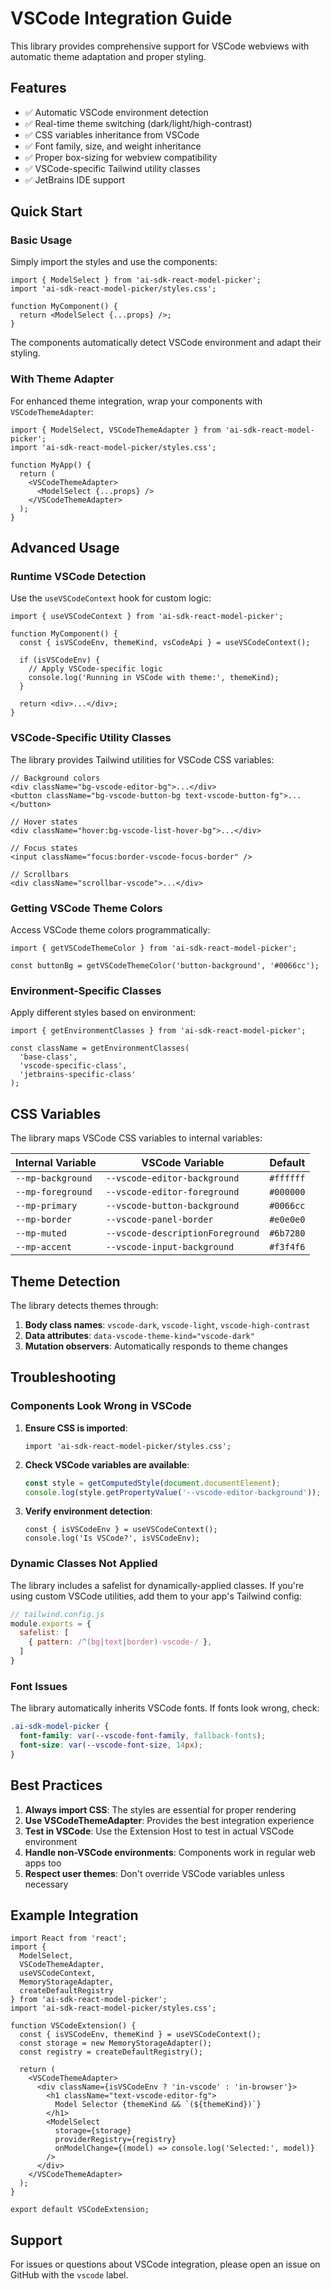 # VSCode Integration Guide

This library provides comprehensive support for VSCode webviews with automatic theme adaptation and proper styling.

## Features

- ✅ Automatic VSCode environment detection
- ✅ Real-time theme switching (dark/light/high-contrast)
- ✅ CSS variables inheritance from VSCode
- ✅ Font family, size, and weight inheritance
- ✅ Proper box-sizing for webview compatibility
- ✅ VSCode-specific Tailwind utility classes
- ✅ JetBrains IDE support

## Quick Start

### Basic Usage

Simply import the styles and use the components:

```tsx
import { ModelSelect } from 'ai-sdk-react-model-picker';
import 'ai-sdk-react-model-picker/styles.css';

function MyComponent() {
  return <ModelSelect {...props} />;
}
```

The components automatically detect VSCode environment and adapt their styling.

### With Theme Adapter

For enhanced theme integration, wrap your components with `VSCodeThemeAdapter`:

```tsx
import { ModelSelect, VSCodeThemeAdapter } from 'ai-sdk-react-model-picker';
import 'ai-sdk-react-model-picker/styles.css';

function MyApp() {
  return (
    <VSCodeThemeAdapter>
      <ModelSelect {...props} />
    </VSCodeThemeAdapter>
  );
}
```

## Advanced Usage

### Runtime VSCode Detection

Use the `useVSCodeContext` hook for custom logic:

```tsx
import { useVSCodeContext } from 'ai-sdk-react-model-picker';

function MyComponent() {
  const { isVSCodeEnv, themeKind, vsCodeApi } = useVSCodeContext();
  
  if (isVSCodeEnv) {
    // Apply VSCode-specific logic
    console.log('Running in VSCode with theme:', themeKind);
  }
  
  return <div>...</div>;
}
```

### VSCode-Specific Utility Classes

The library provides Tailwind utilities for VSCode CSS variables:

```tsx
// Background colors
<div className="bg-vscode-editor-bg">...</div>
<button className="bg-vscode-button-bg text-vscode-button-fg">...</button>

// Hover states
<div className="hover:bg-vscode-list-hover-bg">...</div>

// Focus states
<input className="focus:border-vscode-focus-border" />

// Scrollbars
<div className="scrollbar-vscode">...</div>
```

### Getting VSCode Theme Colors

Access VSCode theme colors programmatically:

```tsx
import { getVSCodeThemeColor } from 'ai-sdk-react-model-picker';

const buttonBg = getVSCodeThemeColor('button-background', '#0066cc');
```

### Environment-Specific Classes

Apply different styles based on environment:

```tsx
import { getEnvironmentClasses } from 'ai-sdk-react-model-picker';

const className = getEnvironmentClasses(
  'base-class',
  'vscode-specific-class',
  'jetbrains-specific-class'
);
```

## CSS Variables

The library maps VSCode CSS variables to internal variables:

| Internal Variable | VSCode Variable | Default |
|------------------|-----------------|---------|
| `--mp-background` | `--vscode-editor-background` | `#ffffff` |
| `--mp-foreground` | `--vscode-editor-foreground` | `#000000` |
| `--mp-primary` | `--vscode-button-background` | `#0066cc` |
| `--mp-border` | `--vscode-panel-border` | `#e0e0e0` |
| `--mp-muted` | `--vscode-descriptionForeground` | `#6b7280` |
| `--mp-accent` | `--vscode-input-background` | `#f3f4f6` |

## Theme Detection

The library detects themes through:

1. **Body class names**: `vscode-dark`, `vscode-light`, `vscode-high-contrast`
2. **Data attributes**: `data-vscode-theme-kind="vscode-dark"`
3. **Mutation observers**: Automatically responds to theme changes

## Troubleshooting

### Components Look Wrong in VSCode

1. **Ensure CSS is imported**: 
   ```tsx
   import 'ai-sdk-react-model-picker/styles.css';
   ```

2. **Check VSCode variables are available**:
   ```js
   const style = getComputedStyle(document.documentElement);
   console.log(style.getPropertyValue('--vscode-editor-background'));
   ```

3. **Verify environment detection**:
   ```tsx
   const { isVSCodeEnv } = useVSCodeContext();
   console.log('Is VSCode?', isVSCodeEnv);
   ```

### Dynamic Classes Not Applied

The library includes a safelist for dynamically-applied classes. If you're using custom VSCode utilities, add them to your app's Tailwind config:

```js
// tailwind.config.js
module.exports = {
  safelist: [
    { pattern: /^(bg|text|border)-vscode-/ },
  ]
}
```

### Font Issues

The library automatically inherits VSCode fonts. If fonts look wrong, check:

```css
.ai-sdk-model-picker {
  font-family: var(--vscode-font-family, fallback-fonts);
  font-size: var(--vscode-font-size, 14px);
}
```

## Best Practices

1. **Always import CSS**: The styles are essential for proper rendering
2. **Use VSCodeThemeAdapter**: Provides the best integration experience
3. **Test in VSCode**: Use the Extension Host to test in actual VSCode environment
4. **Handle non-VSCode environments**: Components work in regular web apps too
5. **Respect user themes**: Don't override VSCode variables unless necessary

## Example Integration

```tsx
import React from 'react';
import {
  ModelSelect,
  VSCodeThemeAdapter,
  useVSCodeContext,
  MemoryStorageAdapter,
  createDefaultRegistry
} from 'ai-sdk-react-model-picker';
import 'ai-sdk-react-model-picker/styles.css';

function VSCodeExtension() {
  const { isVSCodeEnv, themeKind } = useVSCodeContext();
  const storage = new MemoryStorageAdapter();
  const registry = createDefaultRegistry();
  
  return (
    <VSCodeThemeAdapter>
      <div className={isVSCodeEnv ? 'in-vscode' : 'in-browser'}>
        <h1 className="text-vscode-editor-fg">
          Model Selector {themeKind && `(${themeKind})`}
        </h1>
        <ModelSelect
          storage={storage}
          providerRegistry={registry}
          onModelChange={(model) => console.log('Selected:', model)}
        />
      </div>
    </VSCodeThemeAdapter>
  );
}

export default VSCodeExtension;
```

## Support

For issues or questions about VSCode integration, please open an issue on GitHub with the `vscode` label.